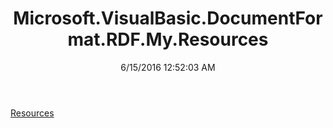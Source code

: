 ﻿---
title: Microsoft.VisualBasic.DocumentFormat.RDF.My.Resources
date: 6/15/2016 12:52:03 AM
---

[Resources](T-Microsoft.VisualBasic.DocumentFormat.RDF.My.Resources.Resources.html)
